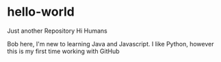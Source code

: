 # hello-world
Just another Repository
Hi Humans

Bob here, I'm new to learning Java and Javascript.  I like Python, however this is my first time working with GitHub
